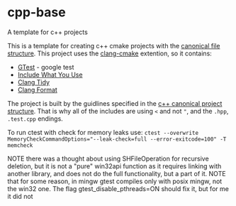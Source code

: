 # cpp-base
A template for c++ projects

This is a template for creating c++ cmake projects with the [canonical file structure](https://www.open-std.org/jtc1/sc22/wg21/docs/papers/2018/p1204r0.html).
This project uses the [clang-cmake](https://github.com/ErezAmihud/clang-cmake) extention, so it contains:
- [GTest](https://github.com/google/googletest) - google test
- [Include What You Use](https://github.com/include-what-you-use/include-what-you-use)
- [Clang Tidy](https://clang.llvm.org/extra/clang-tidy/)
- [Clang Format](https://clang.llvm.org/docs/ClangFormat.html)

The project is built by the guidlines specified in the [c++ canonical project structure](https://www.open-std.org/jtc1/sc22/wg21/docs/papers/2018/p1204r0.html).
That is why all of the includes are using `<` and not `"`, and the `.hpp`, `.test.cpp` endings.

To run ctest with check for memory leaks use:
`ctest --overwrite MemoryCheckCommandOptions="--leak-check=full --error-exitcode=100" -T memcheck`


NOTE there was a thought about using SHFileOperation for recursive deletion, but it is not a "pure" win32api function as it requires linking with another library, and does not do the full functionality, but a part of it.
NOTE that for some reason, in mingw gtest compiles only with posix mingw, not the win32 one. The flag gtest_disable_pthreads=ON should fix it, but for me it did not
